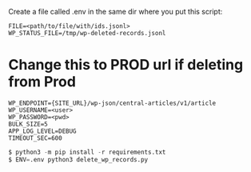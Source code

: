 Create a file called .env in the same dir where you put this script:

```
FILE=<path/to/file/with/ids.jsonl>
WP_STATUS_FILE=/tmp/wp-deleted-records.jsonl
```

# Change this to PROD url if deleting from Prod
```
WP_ENDPOINT={SITE_URL}/wp-json/central-articles/v1/article
WP_USERNAME=<user>
WP_PASSWORD=<pwd>
BULK_SIZE=5
APP_LOG_LEVEL=DEBUG
TIMEOUT_SEC=600
```

```python
$ python3 -m pip install -r requirements.txt
$ ENV=.env python3 delete_wp_records.py
```